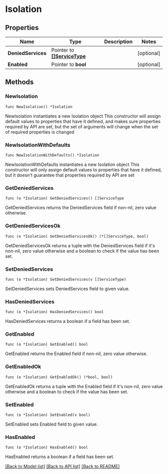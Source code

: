 # Isolation

## Properties

Name | Type | Description | Notes
------------ | ------------- | ------------- | -------------
**DeniedServices** | Pointer to [**[]ServiceType**](ServiceType.md) |  | [optional] 
**Enabled** | Pointer to **bool** |  | [optional] 

## Methods

### NewIsolation

`func NewIsolation() *Isolation`

NewIsolation instantiates a new Isolation object
This constructor will assign default values to properties that have it defined,
and makes sure properties required by API are set, but the set of arguments
will change when the set of required properties is changed

### NewIsolationWithDefaults

`func NewIsolationWithDefaults() *Isolation`

NewIsolationWithDefaults instantiates a new Isolation object
This constructor will only assign default values to properties that have it defined,
but it doesn't guarantee that properties required by API are set

### GetDeniedServices

`func (o *Isolation) GetDeniedServices() []ServiceType`

GetDeniedServices returns the DeniedServices field if non-nil, zero value otherwise.

### GetDeniedServicesOk

`func (o *Isolation) GetDeniedServicesOk() (*[]ServiceType, bool)`

GetDeniedServicesOk returns a tuple with the DeniedServices field if it's non-nil, zero value otherwise
and a boolean to check if the value has been set.

### SetDeniedServices

`func (o *Isolation) SetDeniedServices(v []ServiceType)`

SetDeniedServices sets DeniedServices field to given value.

### HasDeniedServices

`func (o *Isolation) HasDeniedServices() bool`

HasDeniedServices returns a boolean if a field has been set.

### GetEnabled

`func (o *Isolation) GetEnabled() bool`

GetEnabled returns the Enabled field if non-nil, zero value otherwise.

### GetEnabledOk

`func (o *Isolation) GetEnabledOk() (*bool, bool)`

GetEnabledOk returns a tuple with the Enabled field if it's non-nil, zero value otherwise
and a boolean to check if the value has been set.

### SetEnabled

`func (o *Isolation) SetEnabled(v bool)`

SetEnabled sets Enabled field to given value.

### HasEnabled

`func (o *Isolation) HasEnabled() bool`

HasEnabled returns a boolean if a field has been set.


[[Back to Model list]](../README.md#documentation-for-models) [[Back to API list]](../README.md#documentation-for-api-endpoints) [[Back to README]](../README.md)


